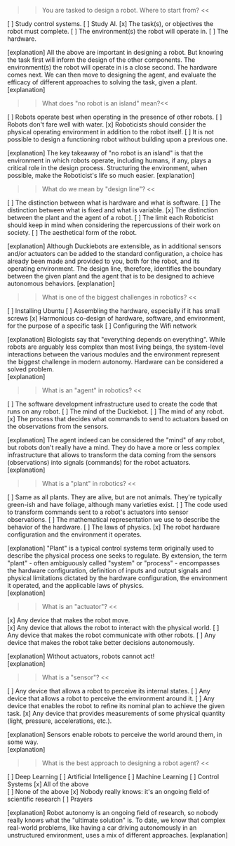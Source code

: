 >> You are tasked to design a robot. Where to start from? <<

[ ] Study control systems.
[ ] Study AI.
[x] The task(s), or objectives the robot must complete.
[ ] The environment(s) the robot will operate in.
[ ] The hardware.

[explanation]
All the above are important in designing a robot. But knowing the task first will inform the design of the other components. The environment(s) the robot will operate in is a close second. The hardware comes next. We can then move to designing the agent, and evaluate the efficacy of different approaches to solving the task, given a plant.  
[explanation]


>> What does "no robot is an island" mean?<<


[ ] Robots operate best when operating in the presence of other robots.
[ ] Robots don't fare well with water.
[x] Roboticists should consider the physical operating environment in addition to the robot itself.
[ ] It is not possible to design a functioning robot without building upon a previous one.

[explanation]
The key takeaway of "no robot is an island" is that the environment in which robots operate, including humans, if any, plays a critical role in the design process. Structuring the environment, when possible, make the Roboticist's life so much easier.
[explanation]

>> What do we mean by "design line"? <<


[ ] The distinction between what is hardware and what is software.
[ ] The distinction between what is fixed and what is variable.
[x] The distinction between the plant and the agent of a robot.
[ ] The limit each Roboticist should keep in mind when considering the repercussions of their work on society.
[ ] The aesthetical form of the robot.

[explanation]
Although Duckiebots are extensible, as in additional sensors and/or actuators can be added to the standard configuration, a choice has already been made and provided to you, both for the robot, and its operating environment. The design line, therefore, identifies the boundary between the given plant and the agent that is to be designed to achieve autonomous behaviors.
[explanation]


>> What is one of the biggest challenges in robotics? <<

[ ] Installing Ubuntu
[ ] Assembling the hardware, especially if it has small screws
[x] Harmonious co-design of hardware, software, and environment, for the purpose of a specific task
[ ] Configuring the Wifi network

[explanation]
Biologists say that "everything depends on everything". While robots are arguably less complex than most living beings, the system-level interactions between the various modules and the environment represent the biggest challenge in modern autonomy. Hardware can be considered a solved problem.   
[explanation]

>> What is an "agent" in robotics? <<

[ ] The software development infrastructure used to create the code that runs on any robot.
[ ] The mind of the Duckiebot.
[ ] The mind of any robot.  
[x] The process that decides what commands to send to actuators based on the observations from the sensors.


[explanation]
The agent indeed can be considered the "mind" of any robot, but robots don't really have a mind. They do have a more or less complex infrastructure that allows to transform the data coming from the sensors (observations) into signals (commands) for the robot actuators.
[explanation]

>> What is a "plant" in robotics? <<

[ ] Same as all plants. They are alive, but are not animals. They're typically green-ish and have foliage, although many varieties exist.
[ ] The code used to transform commands sent to a robot's actuators into sensor observations.
[ ] The mathematical representation we use to describe the behavior of the hardware.
[ ] The laws of physics.
[x] The robot hardware configuration and the environment it operates.

[explanation]
"Plant" is a typical control systems term originally used to describe the physical process one seeks to regulate. By extension, the term "plant" - often ambiguously called "system" or "process" - encompasses the hardware configuration, definition of inputs and output signals and physical limitations dictated by the hardware configuration, the environment it operated, and the applicable laws of physics.   
[explanation]

>> What is an "actuator"? <<

[x] Any device that makes the robot move.  
[x] Any device that allows the robot to interact with the physical world.
[ ] Any device that makes the robot communicate with other robots.
[ ] Any device that makes the robot take better decisions autonomously.

[explanation]
Without actuators, robots cannot act!  
[explanation]

>> What is a "sensor"? <<

[ ] Any device that allows a robot to perceive its internal states.
[ ] Any device that allows a robot to perceive the environment around it.
[ ] Any device that enables the robot to refine its nominal plan to achieve the given task.
[x] Any device that provides measurements of some physical quantity (light, pressure, accelerations, etc.).

[explanation]
Sensors enable robots to perceive the world around them, in some way.  
[explanation]

>> What is the best approach to designing a robot agent? <<

[ ] Deep Learning
[ ] Artificial Intelligence
[ ] Machine Learning
[ ] Control Systems
[x] All of the above  
[ ] None of the above
[x] Nobody really knows: it's an ongoing field of scientific research
[ ] Prayers

[explanation]
Robot autonomy is an ongoing field of research, so nobody really knows what the "ultimate solution" is. To date, we know that complex real-world problems, like having a car driving autonomously in an unstructured environment, uses a mix of different approaches.
[explanation]
